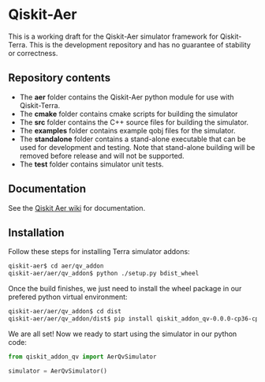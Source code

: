 # Qiskit-Aer

This is a working draft for the Qiskit-Aer simulator framework for Qiskit-Terra. This is the development repository and has no guarantee of stability or correctness.


## Repository contents

* The  **aer** folder contains the Qiskit-Aer python module for use with Qiskit-Terra.
* The **cmake** folder contains cmake scripts for building the simulator
* The **src** folder contains the C++ source files for building the simulator.
* The **examples** folder contains example qobj files for the simulator.
* The **standalone** folder contains a stand-alone executable that can be used for development and testing. Note that stand-alone building will be removed before release and will not be supported.
* The **test** folder contains simulator unit tests.

## Documentation

See the [Qiskit Aer wiki](https://github.ibm.com/IBMQuantum/qiskit-aer/wiki) for documentation.


## Installation

Follow these steps for installing Terra simulator addons:

```bash
qiskit-aer$ cd aer/qv_addon
qiskit-aer/aer/qv_addon$ python ./setup.py bdist_wheel
```

Once the build finishes, we just need to install the wheel package in our
prefered python virtual environment:

```bash
qiskit-aer/aer/qv_addon$ cd dist
qiskit-aer/aer/qv_addon/dist$ pip install qiskit_addon_qv-0.0.0-cp36-cp36m-linux_x86_64.whl
```

We are all set! Now we ready to start using the simulator in our python code:
```python
from qiskit_addon_qv import AerQvSimulator

simulator = AerQvSimulator()
```
